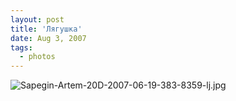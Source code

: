 ```yaml
---
layout: post
title: 'Лягушка'
date: Aug 3, 2007
tags:
  - photos
---
```


![Sapegin-Artem-20D-2007-06-19-383-8359-lj.jpg](upload://Sapegin-Artem-20D-2007-06-19-383-8359-lj.jpg)
